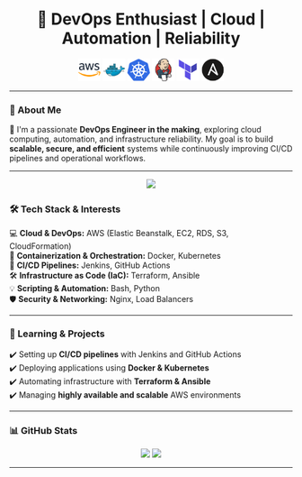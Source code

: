 <h1 align="center">🚀 DevOps Enthusiast | Cloud | Automation | Reliability</h1>

<p align="center">
  <img src="https://github.com/devicons/devicon/blob/master/icons/amazonwebservices/amazonwebservices-original-wordmark.svg" alt="AWS" width="40" height="40"/>
  <img src="https://github.com/devicons/devicon/blob/master/icons/docker/docker-original.svg" alt="Docker" width="40" height="40"/>
  <img src="https://github.com/devicons/devicon/blob/master/icons/kubernetes/kubernetes-plain.svg" alt="Kubernetes" width="40" height="40"/>
  <img src="https://github.com/devicons/devicon/blob/master/icons/jenkins/jenkins-original.svg" alt="Jenkins" width="40" height="40"/>
  <img src="https://github.com/devicons/devicon/blob/master/icons/terraform/terraform-original.svg" alt="Terraform" width="40" height="40"/>
  <img src="https://github.com/devicons/devicon/blob/master/icons/ansible/ansible-original.svg" alt="Ansible" width="40" height="40"/>
</p>

---

### 👋 About Me  
🚀 I'm a passionate **DevOps Engineer in the making**, exploring cloud computing, automation, and infrastructure reliability. My goal is to build **scalable, secure, and efficient** systems while continuously improving CI/CD pipelines and operational workflows.  

---
<p align="center">
  <img src="https://user-images.githubusercontent.com/74038190/212749447-bfb7e725-6987-49d9-ae85-2015e3e7cc41.gif"/>
</p>

### 🛠️ Tech Stack & Interests  
💻 **Cloud & DevOps:** AWS (Elastic Beanstalk, EC2, RDS, S3, CloudFormation)  
🐳 **Containerization & Orchestration:** Docker, Kubernetes  
🔄 **CI/CD Pipelines:** Jenkins, GitHub Actions  
🛠️ **Infrastructure as Code (IaC):** Terraform, Ansible   
💡 **Scripting & Automation:** Bash, Python  
🛡️ **Security & Networking:** Nginx, Load Balancers  

---

### 🌱 Learning & Projects  
✔️ Setting up **CI/CD pipelines** with Jenkins and GitHub Actions  
✔️ Deploying applications using **Docker & Kubernetes**  
✔️ Automating infrastructure with **Terraform & Ansible**  
✔️ Managing **highly available and scalable** AWS environments  

---

### 📊 GitHub Stats  
<p align="center">
  <img src="https://github-readme-stats.vercel.app/api?username=chetan-patil7&show_icons=true&theme=dark" width="48%" />
  <img src="[![GitHub Streak](https://github-readme-streak-stats.herokuapp.com?user=chetan-patil7)](https://git.io/streak-stats)&theme=dark width="48%" />
</p>

---
